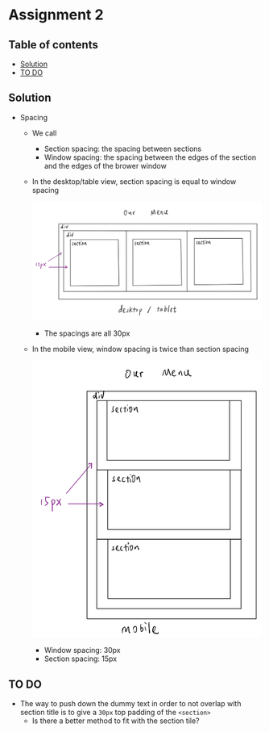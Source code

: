 # Assignment 2
## Table of contents
- [Solution](#solution)
- [TO DO](#to-do)

## Solution
- Spacing
    - We call
        - Section spacing: the spacing between sections 
        - Window spacing: the spacing between the edges of the section and the edges of the brower window

    - In the desktop/table view, section spacing is equal to window spacing

        ![](./images/desktop_tablet.png)
        - The spacings are all 30px

    - In the mobile view, window spacing is twice than section spacing

        ![](./images/mobile.png)
        - Window spacing: 30px
        - Section spacing: 15px
        
## TO DO
- The way to push down the dummy text in order to not overlap with section title is to give a `30px` top padding of the `<section>`
    - Is there a better method to fit with the section tile?